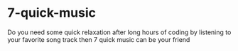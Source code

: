 # 7-quick-music
Do you need some quick relaxation after long hours of coding by listening to your favorite song track then 7 quick music can be your friend 
